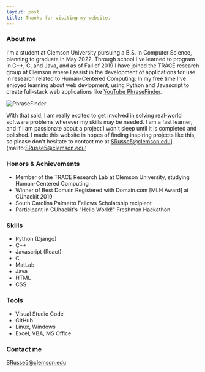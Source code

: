 ```yaml
---
layout: post
title: Thanks for visiting my website.
---
```

### About me

I'm a student at Clemson University pursuing a B.S. in Computer Science, planning to graduate in May 2022. Through school I've learned to program in C++, C, and Java, and as of Fall of 2019 I have joined the TRACE research group at Clemson where I assist in the development of applications for use in research related to Human-Centered Computing. In my free time I've enjoyed learning about web devlopment, using Python and Javascript to create full-stack web applications like [YouTube PhraseFinder](https://github.com/StphnRssll/PhraseFinder).

![PhraseFinder](https://camo.githubusercontent.com/4fc1166feebff544d084962f2c7ceee748537e6b/68747470733a2f2f692e6962622e636f2f514d4d5a377a732f726573756c74732e706e67 "YouTube PhraseFinder")


With that said, I am really excited to get involved in solving real-world software problems wherever my skills may be needed. I am a fast learner, and if I am passionate about a project I won't sleep until it is completed and polished. I made this website in hopes of finding inspiring projects like this, so please don't hesitate to contact me at SRusse5@clemson.edu](mailto:SRusse5@clemson.edu)

### Honors & Achievements

- Member of the TRACE Research Lab at Clemson University, studying Human-Centered Computing
- Winner of Best Domain Registered with Domain.com [MLH Award] at CUhackit 2019
- South Carolina Palmetto Fellows Scholarship recipient
- Participant in CUhackit's "Hello World!" Freshman Hackathon

### Skills
- Python (Django)
- C++
- Javascript (React)
- C
- MatLab
- Java
- HTML
- CSS

### Tools
- Visual Studio Code
- GitHub
- Linux, Windows
- Excel, VBA, MS Office

### Contact me

[SRusse5@clemson.edu](mailto:SRusse5@clemson.edu)
